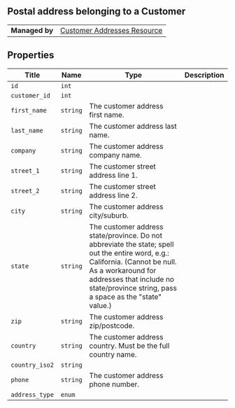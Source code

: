 ## Postal address belonging to a Customer

|||
|---|---|
| **Managed by** | [Customer Addresses Resource](/api/stores/v2/customers/addresses)


## Properties

| Title | Name | Type | Description |
| --- | --- | --- | --- |
| `id` | `int` |
| `customer_id` | `int` |
| `first_name` | `string` | The customer address first name. |
| `last_name` | `string` | The customer address last name. |
| `company` | `string` | The customer address company name. |
| `street_1` | `string` | The customer street address line 1\. |
| `street_2` | `string` | The customer street address line 2\. |
| `city` | `string` | The customer address city/suburb. |
| `state` | `string` | The customer address state/province. Do not abbreviate the state; spell out the entire word, e.g.: California. (Cannot be null. As a workaround for addresses that include no state/province string, pass a space as the "state" value.) |
| `zip` | `string` | The customer address zip/postcode. |
| `country` | `string` | The customer address country. Must be the full country name. |
| `country_iso2` | `string` |
| `phone` | `string` | The customer address phone number. |
| `address_type` | `enum` |
